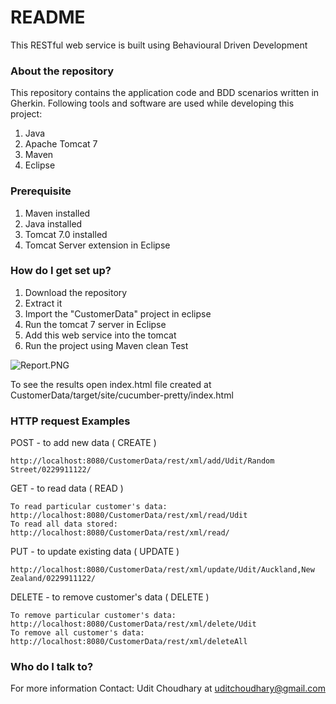 # README #

This RESTful web service is built using Behavioural Driven Development 

### About the repository ###

This repository contains the application code and BDD scenarios written in Gherkin.
Following tools and software are used while developing this project:

1. Java
2. Apache Tomcat 7
3. Maven
4. Eclipse

### Prerequisite ###
1. Maven installed
2. Java installed
3. Tomcat 7.0 installed
4. Tomcat Server extension in Eclipse

### How do I get set up? ###

1. Download the repository
2. Extract it
3. Import the "CustomerData" project in eclipse
4. Run the tomcat 7 server in Eclipse
5. Add this web service into the tomcat
6. Run the project using Maven clean Test

 ![Report.PNG](https://bitbucket.org/repo/gLoxAn/images/2068606269-Report.PNG)

To see the results open index.html file created at CustomerData/target/site/cucumber-pretty/index.html

### HTTP request Examples ###
POST - to add new data ( CREATE )
	
	http://localhost:8080/CustomerData/rest/xml/add/Udit/Random Street/0229911122/

GET - to read data ( READ )
	
	To read particular customer's data:  http://localhost:8080/CustomerData/rest/xml/read/Udit
	To read all data stored: http://localhost:8080/CustomerData/rest/xml/read/

PUT - to update existing data ( UPDATE )
	
	http://localhost:8080/CustomerData/rest/xml/update/Udit/Auckland,New Zealand/0229911122/

DELETE -  to remove customer's data ( DELETE )
	
	To remove particular customer's data: http://localhost:8080/CustomerData/rest/xml/delete/Udit
	To remove all customer's data: http://localhost:8080/CustomerData/rest/xml/deleteAll

### Who do I talk to? ###

For more information Contact: Udit Choudhary at uditchoudhary@gmail.com

